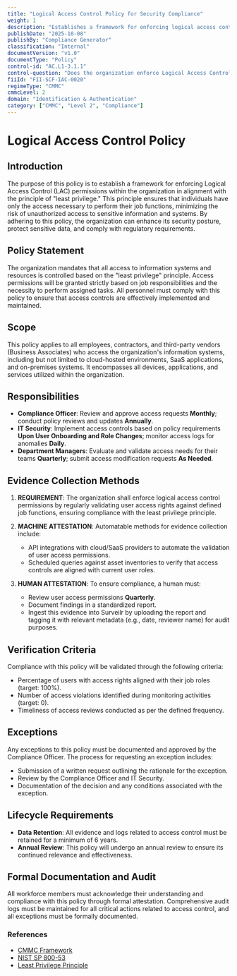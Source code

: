 ```yaml
---
title: "Logical Access Control Policy for Security Compliance"
weight: 1
description: "Establishes a framework for enforcing logical access controls to ensure compliance with the principle of least privilege within the organization."
publishDate: "2025-10-08"
publishBy: "Compliance Generator"
classification: "Internal"
documentVersion: "v1.0"
documentType: "Policy"
control-id: "AC.L1-3.1.1"
control-question: "Does the organization enforce Logical Access Control (LAC) permissions that conform to the principle of least privilege?"
fiiId: "FII-SCF-IAC-0020"
regimeType: "CMMC"
cmmcLevel: 2
domain: "Identification & Authentication"
category: ["CMMC", "Level 2", "Compliance"]
---
```


# Logical Access Control Policy

## Introduction
The purpose of this policy is to establish a framework for enforcing Logical Access Control (LAC) permissions within the organization in alignment with the principle of "least privilege." This principle ensures that individuals have only the access necessary to perform their job functions, minimizing the risk of unauthorized access to sensitive information and systems. By adhering to this policy, the organization can enhance its security posture, protect sensitive data, and comply with regulatory requirements.

## Policy Statement
The organization mandates that all access to information systems and resources is controlled based on the "least privilege" principle. Access permissions will be granted strictly based on job responsibilities and the necessity to perform assigned tasks. All personnel must comply with this policy to ensure that access controls are effectively implemented and maintained.

## Scope
This policy applies to all employees, contractors, and third-party vendors (Business Associates) who access the organization's information systems, including but not limited to cloud-hosted environments, SaaS applications, and on-premises systems. It encompasses all devices, applications, and services utilized within the organization.

## Responsibilities
- **Compliance Officer**: Review and approve access requests **Monthly**; conduct policy reviews and updates **Annually**.
- **IT Security**: Implement access controls based on policy requirements **Upon User Onboarding and Role Changes**; monitor access logs for anomalies **Daily**.
- **Department Managers**: Evaluate and validate access needs for their teams **Quarterly**; submit access modification requests **As Needed**.

## Evidence Collection Methods
1. **REQUIREMENT**:
   The organization shall enforce logical access control permissions by regularly validating user access rights against defined job functions, ensuring compliance with the least privilege principle.

2. **MACHINE ATTESTATION**:
   Automatable methods for evidence collection include:
   - API integrations with cloud/SaaS providers to automate the validation of user access permissions.
   - Scheduled queries against asset inventories to verify that access controls are aligned with current user roles.

3. **HUMAN ATTESTATION**:
   To ensure compliance, a human must:
   - Review user access permissions **Quarterly**.
   - Document findings in a standardized report.
   - Ingest this evidence into Surveilr by uploading the report and tagging it with relevant metadata (e.g., date, reviewer name) for audit purposes.

## Verification Criteria
Compliance with this policy will be validated through the following criteria:
- Percentage of users with access rights aligned with their job roles (target: 100%).
- Number of access violations identified during monitoring activities (target: 0).
- Timeliness of access reviews conducted as per the defined frequency.

## Exceptions
Any exceptions to this policy must be documented and approved by the Compliance Officer. The process for requesting an exception includes:
- Submission of a written request outlining the rationale for the exception.
- Review by the Compliance Officer and IT Security.
- Documentation of the decision and any conditions associated with the exception.

## Lifecycle Requirements
- **Data Retention**: All evidence and logs related to access control must be retained for a minimum of 6 years.
- **Annual Review**: This policy will undergo an annual review to ensure its continued relevance and effectiveness.

## Formal Documentation and Audit
All workforce members must acknowledge their understanding and compliance with this policy through formal attestation. Comprehensive audit logs must be maintained for all critical actions related to access control, and all exceptions must be formally documented.

### References
- [CMMC Framework](https://www.acq.osd.mil/cmmc/)
- [NIST SP 800-53](https://csrc.nist.gov/publications/detail/sp/800-53/rev-5/final)
- [Least Privilege Principle](https://www.cisecurity.org/controls/least-privilege/)